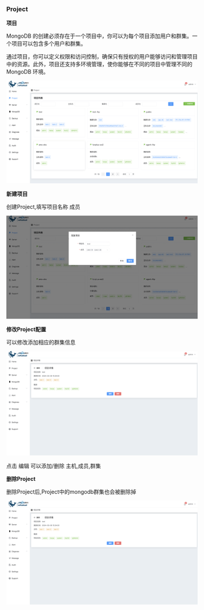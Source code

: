 ### Project

**项目**

MongoDB 的创建必须存在于一个项目中，你可以为每个项目添加用户和群集。一个项目可以包含多个用户和群集。

通过项目，你可以定义权限和访问控制，确保只有授权的用户能够访问和管理项目中的资源。此外，项目还支持多环境管理，使你能够在不同的项目中管理不同的 MongoDB 环境。

![waphome页面](../../../images/whalealPlatformImages/Project.png)

**新建项目**

创建Project,填写项目名称 成员

![image-20240307162543576](../../../images/whalealPlatformImages/cProject.png)

**修改Project配置**

可以修改添加相应的群集信息

![image-20240307162543576](../../../images/whalealPlatformImages/uProject.png)

点击 编辑 可以添加/删除 主机,成员,群集



**删除Project**

删除Project后,Project中的mongodb群集也会被删除掉

![image-20240307162543576](../../../images/whalealPlatformImages/uProject.png)